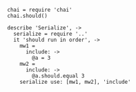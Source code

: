     chai = require 'chai'
    chai.should()

    describe 'Serialize', ->
      serialize = require '..'
      it 'should run in order', ->
        mw1 =
          include: ->
            @a = 3
        mw2 =
          include: ->
            @a.should.equal 3
        serialize use: [mw1, mw2], 'include'
